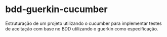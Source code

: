 # bdd-guerkin-cucumber
Estruturação de um projeto utilizando o cucumber para implementar testes de aceitação com base no BDD utilizando o guerkin como especificação.
